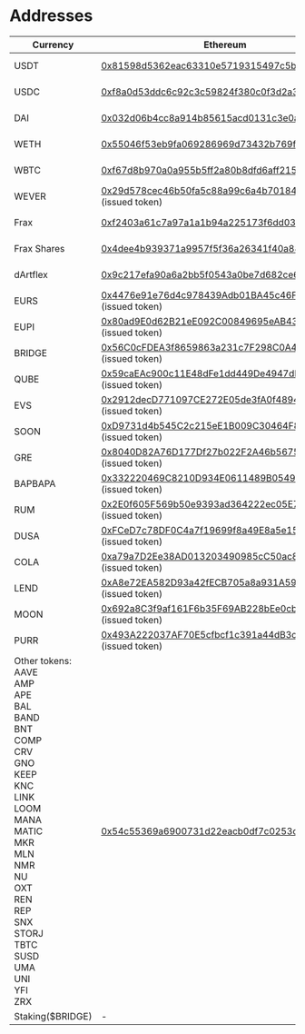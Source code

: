 # Addresses

| Currency                                                                                                                                                                                                                                    | Ethereum                                                                                                                                                                                                                                     | Everscale                                                                                                                                                             | Fantom                                                                                                                                                                                                                                     | BSC                                                                                                                                                                                                                                        | Polygon                                                                                                                                                                                                                                            | Avalanche                                                                                                                                                                                                                                    | Milkomeda                                                                                                                                                                                                                                                                                                      |
| ------------------------------------------------------------------------------------------------------------------------------------------------------------------------------------------------------------------------------------------- | -------------------------------------------------------------------------------------------------------------------------------------------------------------------------------------------------------------------------------------------- | --------------------------------------------------------------------------------------------------------------------------------------------------------------------- | ------------------------------------------------------------------------------------------------------------------------------------------------------------------------------------------------------------------------------------------ | ------------------------------------------------------------------------------------------------------------------------------------------------------------------------------------------------------------------------------------------ | -------------------------------------------------------------------------------------------------------------------------------------------------------------------------------------------------------------------------------------------------- | -------------------------------------------------------------------------------------------------------------------------------------------------------------------------------------------------------------------------------------------- | -------------------------------------------------------------------------------------------------------------------------------------------------------------------------------------------------------------------------------------------------------------------------------------------------------------- |
| USDT                                                                                                                                                                                                                                        | [0x81598d5362eac63310e5719315497c5b8980c579](https://etherscan.io/address/0x81598d5362eac63310e5719315497c5b8980c579)                                                                                                                        | \-                                                                                                                                                                    | [0xbE9811509181f98db54DF25353368c74153Ddf8c](https://ftmscan.com/address/0xbE9811509181f98db54DF25353368c74153Ddf8c)                                                                                                                       | [0x5d767d4e250b5c8640cb2bf7e7cd3acaeb7768e1](https://bscscan.com/address/0x5d767d4e250b5c8640cb2bf7e7cd3acaeb7768e1)                                                                                                                       | [0xd33492080f2d3a89ae500a3b3bc0e076713a3cbb](https://polygonscan.com/address/0xd33492080f2d3a89ae500a3b3bc0e076713a3cbb)                                                                                                                           | [](https://snowtrace.io/address/0xc7198437980c041c805a1edcba50c1ce5db95118)[0xc7198437980c041c805a1edcba50c1ce5db95118](https://snowtrace.io/address/0xc7198437980c041c805a1edcba50c1ce5db95118)<br>(issued token)                           | [0xbE9811509181f98db54DF25353368c74153Ddf8c](https://explorer-mainnet-cardano-evm.c1.milkomeda.com/address/0xbE9811509181f98db54DF25353368c74153Ddf8c/transactions)                                                                                                                                            |
| USDC                                                                                                                                                                                                                                        | [0xf8a0d53ddc6c92c3c59824f380c0f3d2a3cf521c](https://etherscan.io/address/0xf8a0d53ddc6c92c3c59824f380c0f3d2a3cf521c)                                                                                                                        | \-                                                                                                                                                                    | [0xb05a3640132642e6297980376129354ee21a9fc6](https://ftmscan.com/address/0xb05a3640132642e6297980376129354ee21a9fc6)                                                                                                                       | [0x65950dd2a3d8316c197bda1a353aed046035b1c9](https://bscscan.com/address/0x65950dd2a3d8316c197bda1a353aed046035b1c9)                                                                                                                       | [0xf504e9a7511f1af03f8e8c6800a05fb9d43481f2](https://polygonscan.com/address/0xf504e9a7511f1af03f8e8c6800a05fb9d43481f2)                                                                                                                           | [](https://snowtrace.io/address/0xa7d7079b0fead91f3e65f86e8915cb59c1a4c664)[0xa7d7079b0fead91f3e65f86e8915cb59c1a4c664](https://snowtrace.io/address/0xa7d7079b0fead91f3e65f86e8915cb59c1a4c664)<br>(issued token)                           | [0x83F5d0e3D80BEE5be971AA3DCdA8a31efEf34F38](https://explorer-mainnet-cardano-evm.c1.milkomeda.com/address/0x83F5d0e3D80BEE5be971AA3DCdA8a31efEf34F38/transactions)                                                                                                                                            |
| DAI                                                                                                                                                                                                                                         | [0x032d06b4cc8a914b85615acd0131c3e0a7330968](https://etherscan.io/address/0x032d06b4cc8a914b85615acd0131c3e0a7330968)                                                                                                                        | \-                                                                                                                                                                    | [0x334d7e33f3b0ac04309b17ca56bcb0f0fa3d0efd](https://ftmscan.com/address/0x334d7e33f3b0ac04309b17ca56bcb0f0fa3d0efd)                                                                                                                       | [0xad4c25634e3818d674ddc07b98135ed6db7ef307](https://bscscan.com/address/0xad4c25634e3818d674ddc07b98135ed6db7ef307)                                                                                                                       | [0xced734f47613e2484fd9ee6f76afcb866bc4d6fa](https://polygonscan.com/address/0xced734f47613e2484fd9ee6f76afcb866bc4d6fa)                                                                                                                           | [](https://snowtrace.io/address/0xd586e7f844cea2f87f50152665bcbc2c279d8d70)[0xd586e7f844cea2f87f50152665bcbc2c279d8d70](https://snowtrace.io/address/0xd586e7f844cea2f87f50152665bcbc2c279d8d70)<br>(issued token)                           | [0x4ED05b3272a42351377B15d29715D0D28031E0B0](https://explorer-mainnet-cardano-evm.c1.milkomeda.com/address/0x4ED05b3272a42351377B15d29715D0D28031E0B0/transactions)                                                                                                                                            |
| WETH                                                                                                                                                                                                                                        | [0x55046f53eb9fa069286969d73432b769f068e1fc](https://etherscan.io/address/0x55046f53eb9fa069286969d73432b769f068e1fc)                                                                                                                        | \-                                                                                                                                                                    | [0x5115cd7e0dd0886c11e28e54ad2422f61544f314](https://ftmscan.com/address/0x5115cd7e0dd0886c11e28e54ad2422f61544f314)                                                                                                                       | [0x5b1e3e9f24455debd6f3a0c4b8bc6b46ca57f68c](https://bscscan.com/address/0x5b1e3e9f24455debd6f3a0c4b8bc6b46ca57f68c)                                                                                                                       | [0x356b37e007564fd37b957f946a246871bf827ea2](https://polygonscan.com/address/0x356b37e007564fd37b957f946a246871bf827ea2)                                                                                                                           | [](https://snowtrace.io/address/0x49d5c2bdffac6ce2bfdb6640f4f80f226bc10bab)[0x49d5c2bdffac6ce2bfdb6640f4f80f226bc10bab](https://snowtrace.io/address/0x49d5c2bdffac6ce2bfdb6640f4f80f226bc10bab)<br>(issued token)                           | [0xbD2B48F3BD7c6340A797b4d2Ca62a939819FC208](https://explorer-mainnet-cardano-evm.c1.milkomeda.com/address/0xbD2B48F3BD7c6340A797b4d2Ca62a939819FC208/transactions)                                                                                                                                            |
| WBTC                                                                                                                                                                                                                                        | [0xf67d8b970a0a955b5ff2a80b8dfd6aff21567633](https://etherscan.io/address/0xf67d8b970a0a955b5ff2a80b8dfd6aff21567633)                                                                                                                        | \-                                                                                                                                                                    | [0x8f9d8cfd0b018b1939bb24e2ce48a9e4040fb68a](https://ftmscan.com/address/0x8f9d8cfd0b018b1939bb24e2ce48a9e4040fb68a)                                                                                                                       | [0x0cc7096480e78409aec14795a96efeaf3e0b4b38](https://bscscan.com/address/0x0cc7096480e78409aec14795a96efeaf3e0b4b38)                                                                                                                       | [0x1fa28c9cb44d2853afd0d932c3805221fab95a8b](https://polygonscan.com/address/0x1fa28c9cb44d2853afd0d932c3805221fab95a8b)                                                                                                                           | [](https://snowtrace.io/address/0x50b7545627a5162f82a992c33b87adc75187b218)[0x50b7545627a5162f82a992c33b87adc75187b218](https://snowtrace.io/address/0x50b7545627a5162f82a992c33b87adc75187b218)<br>(issued token)                           | [0xf9aE0A31eC660A20b3dCDBCa20dFb5EF5a83BaF0](https://explorer-mainnet-cardano-evm.c1.milkomeda.com/address/0xf9aE0A31eC660A20b3dCDBCa20dFb5EF5a83BaF0/transactions)                                                                                                                                            |
| WEVER                                                                                                                                                                                                                                       | [](https://etherscan.io/address/0x29d578cec46b50fa5c88a99c6a4b70184c062953#tokentxns)[0x29d578cec46b50fa5c88a99c6a4b70184c062953](https://etherscan.io/address/0x29d578cec46b50fa5c88a99c6a4b70184c062953#tokentxns)<br>(issued token)       | \-                                                                                                                                                                    | [](https://ftmscan.com/address/0x1ffEFD8036409Cb6d652bd610DE465933b226917)[0x1ffEFD8036409Cb6d652bd610DE465933b226917](https://ftmscan.com/address/0x1ffEFD8036409Cb6d652bd610DE465933b226917)<br>(issued token)                           | [](https://bscscan.com/address/0x1ffEFD8036409Cb6d652bd610DE465933b226917)[0x1ffEFD8036409Cb6d652bd610DE465933b226917](https://bscscan.com/address/0x1ffEFD8036409Cb6d652bd610DE465933b226917)<br>(issued token)                           | [](https://polygonscan.com/address/0x1ffefd8036409cb6d652bd610de465933b226917)[0x1ffEFD8036409Cb6d652bd610DE465933b226917](https://polygonscan.com/address/0x1ffefd8036409cb6d652bd610de465933b226917)<br>(issued token)                           | [](https://snowtrace.io/address/0x1ffefd8036409cb6d652bd610de465933b226917)[0x1ffEFD8036409Cb6d652bd610DE465933b226917](https://snowtrace.io/address/0x1ffefd8036409cb6d652bd610de465933b226917)<br>(issued token)                           | [](https://explorer-mainnet-cardano-evm.c1.milkomeda.com/address/0x1ffEFD8036409Cb6d652bd610DE465933b226917/transactions)[0x1ffEFD8036409Cb6d652bd610DE465933b226917](https://explorer-mainnet-cardano-evm.c1.milkomeda.com/address/0x1ffEFD8036409Cb6d652bd610DE465933b226917/transactions)<br>(issued token) |
| Frax                                                                                                                                                                                                                                        | [0xf2403a61c7a97a1a1b94a225173f6dd03614b907](https://etherscan.io/address/0xf2403a61c7a97a1a1b94a225173f6dd03614b907)                                                                                                                        | \-                                                                                                                                                                    | [](https://ftmscan.com/address/0xEEE442D5e0293Fd5241C5daD0f9C8019D33b8538)[0xEEE442D5e0293Fd5241C5daD0f9C8019D33b8538](https://ftmscan.com/address/0xEEE442D5e0293Fd5241C5daD0f9C8019D33b8538)<br>(issued token)                           | [](https://bscscan.com/address/0xEEE442D5e0293Fd5241C5daD0f9C8019D33b8538)[0xEEE442D5e0293Fd5241C5daD0f9C8019D33b8538](https://bscscan.com/address/0xEEE442D5e0293Fd5241C5daD0f9C8019D33b8538)<br>(issued token)                           | [](https://polygonscan.com/address/0xEEE442D5e0293Fd5241C5daD0f9C8019D33b8538)[0xEEE442D5e0293Fd5241C5daD0f9C8019D33b8538](https://polygonscan.com/address/0xEEE442D5e0293Fd5241C5daD0f9C8019D33b8538)<br>(issued token)                           | [](https://snowtrace.io/address/0xEEE442D5e0293Fd5241C5daD0f9C8019D33b8538)[0xEEE442D5e0293Fd5241C5daD0f9C8019D33b8538](https://snowtrace.io/address/0xEEE442D5e0293Fd5241C5daD0f9C8019D33b8538)<br>(issued token)                           | [](https://explorer-mainnet-cardano-evm.c1.milkomeda.com/address/0xEEE442D5e0293Fd5241C5daD0f9C8019D33b8538)[0xEEE442D5e0293Fd5241C5daD0f9C8019D33b8538](https://explorer-mainnet-cardano-evm.c1.milkomeda.com/address/0xEEE442D5e0293Fd5241C5daD0f9C8019D33b8538)<br>(issued token)                           |
| Frax Shares                                                                                                                                                                                                                                 | [0x4dee4b939371a9957f5f36a26341f40a88eed0cc](https://etherscan.io/address/0x4dee4b939371a9957f5f36a26341f40a88eed0cc)                                                                                                                        | \-                                                                                                                                                                    | [](https://ftmscan.com/address/0xA03Fc1db6eA8F8fB14940a4f478ad10B9caEced5)[0xA03Fc1db6eA8F8fB14940a4f478ad10B9caEced5](https://ftmscan.com/address/0xA03Fc1db6eA8F8fB14940a4f478ad10B9caEced5)<br>(issued token)                           | [](https://bscscan.com/address/0xA03Fc1db6eA8F8fB14940a4f478ad10B9caEced5)[0xA03Fc1db6eA8F8fB14940a4f478ad10B9caEced5](https://bscscan.com/address/0xA03Fc1db6eA8F8fB14940a4f478ad10B9caEced5)<br>(issued token)                           | [](https://polygonscan.com/address/0xA03Fc1db6eA8F8fB14940a4f478ad10B9caEced5)[0xA03Fc1db6eA8F8fB14940a4f478ad10B9caEced5](https://polygonscan.com/address/0xA03Fc1db6eA8F8fB14940a4f478ad10B9caEced5)<br>(issued token)                           | [](https://snowtrace.io/address/0xA03Fc1db6eA8F8fB14940a4f478ad10B9caEced5)[0xA03Fc1db6eA8F8fB14940a4f478ad10B9caEced5](https://snowtrace.io/address/0xA03Fc1db6eA8F8fB14940a4f478ad10B9caEced5)<br>(issued token)                           | [](https://explorer-mainnet-cardano-evm.c1.milkomeda.com/address/0xA03Fc1db6eA8F8fB14940a4f478ad10B9caEced5)[0xA03Fc1db6eA8F8fB14940a4f478ad10B9caEced5](https://explorer-mainnet-cardano-evm.c1.milkomeda.com/address/0xA03Fc1db6eA8F8fB14940a4f478ad10B9caEced5)<br>(issued token)                           |
| dArtflex                                                                                                                                                                                                                                    | [0x9c217efa90a6a2bb5f0543a0be7d682ce6cf5275](https://etherscan.io/address/0x9c217efa90a6a2bb5f0543a0be7d682ce6cf5275)                                                                                                                        | [0:36122a25a11e8772dc5d94f5f6a653d4661f6e474bc85cb275aece185acd62a4](https://everscan.io/accounts/0:36122a25a11e8772dc5d94f5f6a653d4661f6e474bc85cb275aece185acd62a4) | [](https://ftmscan.com/address/0x64Fb3696D9fDB27C9e4B8390e1AeE4Df93f78862)[0x64Fb3696D9fDB27C9e4B8390e1AeE4Df93f78862](https://ftmscan.com/address/0x64Fb3696D9fDB27C9e4B8390e1AeE4Df93f78862)<br>(issued token)                           | [](https://bscscan.com/address/0x64Fb3696D9fDB27C9e4B8390e1AeE4Df93f78862)[0x64Fb3696D9fDB27C9e4B8390e1AeE4Df93f78862](https://bscscan.com/address/0x64Fb3696D9fDB27C9e4B8390e1AeE4Df93f78862)<br>(issued token)                           | [](https://polygonscan.com/address/0x64Fb3696D9fDB27C9e4B8390e1AeE4Df93f78862)[0x64Fb3696D9fDB27C9e4B8390e1AeE4Df93f78862](https://polygonscan.com/address/0x64Fb3696D9fDB27C9e4B8390e1AeE4Df93f78862)<br>(issued token)                           | [](https://snowtrace.io/address/0x64Fb3696D9fDB27C9e4B8390e1AeE4Df93f78862)[0x64Fb3696D9fDB27C9e4B8390e1AeE4Df93f78862](https://snowtrace.io/address/0x64Fb3696D9fDB27C9e4B8390e1AeE4Df93f78862)<br>(issued token)                           | [](https://explorer-mainnet-cardano-evm.c1.milkomeda.com/address/0x64Fb3696D9fDB27C9e4B8390e1AeE4Df93f78862)[0x64Fb3696D9fDB27C9e4B8390e1AeE4Df93f78862](https://explorer-mainnet-cardano-evm.c1.milkomeda.com/address/0x64Fb3696D9fDB27C9e4B8390e1AeE4Df93f78862)<br>(issued token)                           |
| EURS                                                                                                                                                                                                                                        | [](https://etherscan.io/address/0x4476e91e76d4c978439Adb01BA45c46F7e0231f9)[0x4476e91e76d4c978439Adb01BA45c46F7e0231f9](https://etherscan.io/address/0x4476e91e76d4c978439Adb01BA45c46F7e0231f9)<br>(issued token)                           | \-                                                                                                                                                                    | [](https://ftmscan.com/address/0x4476e91e76d4c978439Adb01BA45c46F7e0231f9)[0x4476e91e76d4c978439Adb01BA45c46F7e0231f9](https://ftmscan.com/address/0x4476e91e76d4c978439Adb01BA45c46F7e0231f9)<br>(issued token)                           | [](https://bscscan.com/address/0x4476e91e76d4c978439Adb01BA45c46F7e0231f9)[0x4476e91e76d4c978439Adb01BA45c46F7e0231f9](https://bscscan.com/address/0x4476e91e76d4c978439Adb01BA45c46F7e0231f9)<br>(issued token)                           | [](https://polygonscan.com/address/0x4476e91e76d4c978439Adb01BA45c46F7e0231f9)[0x4476e91e76d4c978439Adb01BA45c46F7e0231f9](https://polygonscan.com/address/0x4476e91e76d4c978439Adb01BA45c46F7e0231f9)<br>(issued token)                           | [](https://snowtrace.io/address/0x4476e91e76d4c978439Adb01BA45c46F7e0231f9)[0x4476e91e76d4c978439Adb01BA45c46F7e0231f9](https://snowtrace.io/address/0x4476e91e76d4c978439Adb01BA45c46F7e0231f9)<br>(issued token)                           | [](https://explorer-mainnet-cardano-evm.c1.milkomeda.com/address/0x4476e91e76d4c978439Adb01BA45c46F7e0231f9)[0x4476e91e76d4c978439Adb01BA45c46F7e0231f9](https://explorer-mainnet-cardano-evm.c1.milkomeda.com/address/0x4476e91e76d4c978439Adb01BA45c46F7e0231f9)<br>(issued token)                           |
| EUPI                                                                                                                                                                                                                                        | [](https://etherscan.io/address/0x80ad9E0d62B21eE092C00849695eAB43E967b06f)[0x80ad9E0d62B21eE092C00849695eAB43E967b06f](https://etherscan.io/address/0x80ad9E0d62B21eE092C00849695eAB43E967b06f)<br>(issued token)                           | [0:36122a25a11e8772dc5d94f5f6a653d4661f6e474bc85cb275aece185acd62a4](https://everscan.io/accounts/0:36122a25a11e8772dc5d94f5f6a653d4661f6e474bc85cb275aece185acd62a4) | [](https://ftmscan.com/address/0x80ad9E0d62B21eE092C00849695eAB43E967b06f)[0x80ad9E0d62B21eE092C00849695eAB43E967b06f](https://ftmscan.com/address/0x80ad9E0d62B21eE092C00849695eAB43E967b06f)<br>(issued token)                           | [](https://bscscan.com/address/0x80ad9E0d62B21eE092C00849695eAB43E967b06f)[0x80ad9E0d62B21eE092C00849695eAB43E967b06f](https://bscscan.com/address/0x80ad9E0d62B21eE092C00849695eAB43E967b06f)<br>(issued token)                           | [](https://polygonscan.com/address/0x80ad9E0d62B21eE092C00849695eAB43E967b06f)[0x80ad9E0d62B21eE092C00849695eAB43E967b06f](https://polygonscan.com/address/0x80ad9E0d62B21eE092C00849695eAB43E967b06f)<br>(issued token)                           | [](https://snowtrace.io/address/0x80ad9E0d62B21eE092C00849695eAB43E967b06f)[0x80ad9E0d62B21eE092C00849695eAB43E967b06f](https://snowtrace.io/address/0x80ad9E0d62B21eE092C00849695eAB43E967b06f)<br>(issued token)                           | [](https://explorer-mainnet-cardano-evm.c1.milkomeda.com/address/0x80ad9E0d62B21eE092C00849695eAB43E967b06f)[0x80ad9E0d62B21eE092C00849695eAB43E967b06f](https://explorer-mainnet-cardano-evm.c1.milkomeda.com/address/0x80ad9E0d62B21eE092C00849695eAB43E967b06f)<br>(issued token)                           |
| BRIDGE                                                                                                                                                                                                                                      | [](https://etherscan.io/address/0x56C0cFDEA3f8659863a231c7F298C0A48038F6d2)[0x56C0cFDEA3f8659863a231c7F298C0A48038F6d2](https://etherscan.io/address/0x56C0cFDEA3f8659863a231c7F298C0A48038F6d2)<br>(issued token)                           | [0:36122a25a11e8772dc5d94f5f6a653d4661f6e474bc85cb275aece185acd62a4](https://everscan.io/accounts/0:36122a25a11e8772dc5d94f5f6a653d4661f6e474bc85cb275aece185acd62a4) | [](https://ftmscan.com/address/0x56C0cFDEA3f8659863a231c7F298C0A48038F6d2)[0x56C0cFDEA3f8659863a231c7F298C0A48038F6d2](https://ftmscan.com/address/0x56C0cFDEA3f8659863a231c7F298C0A48038F6d2)<br>(issued token)                           | [](https://bscscan.com/address/0x56C0cFDEA3f8659863a231c7F298C0A48038F6d2)[0x56C0cFDEA3f8659863a231c7F298C0A48038F6d2](https://bscscan.com/address/0x56C0cFDEA3f8659863a231c7F298C0A48038F6d2)<br>(issued token)                           | [](https://polygonscan.com/address/0x56C0cFDEA3f8659863a231c7F298C0A48038F6d2)[0x56C0cFDEA3f8659863a231c7F298C0A48038F6d2](https://polygonscan.com/address/0x56C0cFDEA3f8659863a231c7F298C0A48038F6d2)<br>(issued token)                           | [](https://snowtrace.io/address/0x56C0cFDEA3f8659863a231c7F298C0A48038F6d2)[0x56C0cFDEA3f8659863a231c7F298C0A48038F6d2](https://snowtrace.io/address/0x56C0cFDEA3f8659863a231c7F298C0A48038F6d2)<br>(issued token)                           | [](https://explorer-mainnet-cardano-evm.c1.milkomeda.com/address/0x56C0cFDEA3f8659863a231c7F298C0A48038F6d2)[0x56C0cFDEA3f8659863a231c7F298C0A48038F6d2](https://explorer-mainnet-cardano-evm.c1.milkomeda.com/address/0x56C0cFDEA3f8659863a231c7F298C0A48038F6d2)<br>(issued token)                           |
| QUBE                                                                                                                                                                                                                                        | [](https://etherscan.io/address/0x59caEAc900c11E48dFe1dd449De4947dEa2F9d28)[0x59caEAc900c11E48dFe1dd449De4947dEa2F9d28](https://etherscan.io/address/0x59caEAc900c11E48dFe1dd449De4947dEa2F9d28)<br>(issued token)                           | [0:36122a25a11e8772dc5d94f5f6a653d4661f6e474bc85cb275aece185acd62a4](https://everscan.io/accounts/0:36122a25a11e8772dc5d94f5f6a653d4661f6e474bc85cb275aece185acd62a4) | [](https://ftmscan.com/address/0x59caEAc900c11E48dFe1dd449De4947dEa2F9d28)[0x59caEAc900c11E48dFe1dd449De4947dEa2F9d28](https://ftmscan.com/address/0x59caEAc900c11E48dFe1dd449De4947dEa2F9d28)<br>(issued token)                           | [](https://bscscan.com/address/0x59caEAc900c11E48dFe1dd449De4947dEa2F9d28)[0x59caEAc900c11E48dFe1dd449De4947dEa2F9d28](https://bscscan.com/address/0x59caEAc900c11E48dFe1dd449De4947dEa2F9d28)<br>(issued token)                           | [](https://polygonscan.com/address/0x59caEAc900c11E48dFe1dd449De4947dEa2F9d28)[0x59caEAc900c11E48dFe1dd449De4947dEa2F9d28](https://polygonscan.com/address/0x59caEAc900c11E48dFe1dd449De4947dEa2F9d28)<br>(issued token)                           | [](https://snowtrace.io/address/0x59caEAc900c11E48dFe1dd449De4947dEa2F9d28)[0x59caEAc900c11E48dFe1dd449De4947dEa2F9d28](https://snowtrace.io/address/0x59caEAc900c11E48dFe1dd449De4947dEa2F9d28)<br>(issued token)                           | [](https://explorer-mainnet-cardano-evm.c1.milkomeda.com/address/0x59caEAc900c11E48dFe1dd449De4947dEa2F9d28)[0x59caEAc900c11E48dFe1dd449De4947dEa2F9d28](https://explorer-mainnet-cardano-evm.c1.milkomeda.com/address/0x59caEAc900c11E48dFe1dd449De4947dEa2F9d28)<br>(issued token)                           |
| EVS                                                                                                                                                                                                                                         | [](https://etherscan.io/address/0x2912decD771097CE272E05de3fA0f48944C4A0E2)[0x2912decD771097CE272E05de3fA0f48944C4A0E2](https://etherscan.io/address/0x2912decD771097CE272E05de3fA0f48944C4A0E2)<br>(issued token)                           | [0:36122a25a11e8772dc5d94f5f6a653d4661f6e474bc85cb275aece185acd62a4](https://everscan.io/accounts/0:36122a25a11e8772dc5d94f5f6a653d4661f6e474bc85cb275aece185acd62a4) | [](https://ftmscan.com/address/0x2912decD771097CE272E05de3fA0f48944C4A0E2)[0x2912decD771097CE272E05de3fA0f48944C4A0E2](https://ftmscan.com/address/0x2912decD771097CE272E05de3fA0f48944C4A0E2)<br>(issued token)                           | [](https://bscscan.com/address/0x2912decD771097CE272E05de3fA0f48944C4A0E2)[0x2912decD771097CE272E05de3fA0f48944C4A0E2](https://bscscan.com/address/0x2912decD771097CE272E05de3fA0f48944C4A0E2)<br>(issued token)                           | [](https://polygonscan.com/address/0x2912decD771097CE272E05de3fA0f48944C4A0E2)[0x2912decD771097CE272E05de3fA0f48944C4A0E2](https://polygonscan.com/address/0x2912decD771097CE272E05de3fA0f48944C4A0E2)<br>(issued token)                           | [](https://snowtrace.io/address/0x2912decD771097CE272E05de3fA0f48944C4A0E2)[0x2912decD771097CE272E05de3fA0f48944C4A0E2](https://snowtrace.io/address/0x2912decD771097CE272E05de3fA0f48944C4A0E2)<br>(issued token)                           | [](https://explorer-mainnet-cardano-evm.c1.milkomeda.com/address/0x2912decD771097CE272E05de3fA0f48944C4A0E2)[0x2912decD771097CE272E05de3fA0f48944C4A0E2](https://explorer-mainnet-cardano-evm.c1.milkomeda.com/address/0x2912decD771097CE272E05de3fA0f48944C4A0E2)<br>(issued token)                           |
| SOON                                                                                                                                                                                                                                        | [](https://etherscan.io/address/0xD9731d4b545C2c215eE1B009C30464F85479862a)[0xD9731d4b545C2c215eE1B009C30464F85479862a](https://etherscan.io/address/0xD9731d4b545C2c215eE1B009C30464F85479862a)<br>(issued token)                           | [0:36122a25a11e8772dc5d94f5f6a653d4661f6e474bc85cb275aece185acd62a4](https://everscan.io/accounts/0:36122a25a11e8772dc5d94f5f6a653d4661f6e474bc85cb275aece185acd62a4) | [](https://ftmscan.com/address/0xD9731d4b545C2c215eE1B009C30464F85479862a)[0xD9731d4b545C2c215eE1B009C30464F85479862a](https://ftmscan.com/address/0xD9731d4b545C2c215eE1B009C30464F85479862a)<br>(issued token)                           | [](https://bscscan.com/address/0xD9731d4b545C2c215eE1B009C30464F85479862a)[0xD9731d4b545C2c215eE1B009C30464F85479862a](https://bscscan.com/address/0xD9731d4b545C2c215eE1B009C30464F85479862a)<br>(issued token)                           | [](https://polygonscan.com/address/0xD9731d4b545C2c215eE1B009C30464F85479862a)[0xD9731d4b545C2c215eE1B009C30464F85479862a](https://polygonscan.com/address/0xD9731d4b545C2c215eE1B009C30464F85479862a)<br>(issued token)                           | [](https://snowtrace.io/address/0xD9731d4b545C2c215eE1B009C30464F85479862a)[0xD9731d4b545C2c215eE1B009C30464F85479862a](https://snowtrace.io/address/0xD9731d4b545C2c215eE1B009C30464F85479862a)<br>(issued token)                           | [](https://explorer-mainnet-cardano-evm.c1.milkomeda.com/address/0xD9731d4b545C2c215eE1B009C30464F85479862a)[0xD9731d4b545C2c215eE1B009C30464F85479862a](https://explorer-mainnet-cardano-evm.c1.milkomeda.com/address/0xD9731d4b545C2c215eE1B009C30464F85479862a)<br>(issued token)                           |
| GRE                                                                                                                                                                                                                                         | [](https://etherscan.io/address/0x8040D82A76D177Df27b022F2A46b567531CB1F5D)[0x8040D82A76D177Df27b022F2A46b567531CB1F5D](https://etherscan.io/address/0x8040D82A76D177Df27b022F2A46b567531CB1F5D)<br>(issued token)                           | [0:36122a25a11e8772dc5d94f5f6a653d4661f6e474bc85cb275aece185acd62a4](https://everscan.io/accounts/0:36122a25a11e8772dc5d94f5f6a653d4661f6e474bc85cb275aece185acd62a4) | [](https://ftmscan.com/address/0x8040D82A76D177Df27b022F2A46b567531CB1F5D)[0x8040D82A76D177Df27b022F2A46b567531CB1F5D](https://ftmscan.com/address/0x8040D82A76D177Df27b022F2A46b567531CB1F5D)<br>(issued token)                           | [](https://bscscan.com/address/0x8040D82A76D177Df27b022F2A46b567531CB1F5D)[0x8040D82A76D177Df27b022F2A46b567531CB1F5D](https://bscscan.com/address/0x8040D82A76D177Df27b022F2A46b567531CB1F5D)<br>(issued token)                           | [](https://polygonscan.com/address/0x8040D82A76D177Df27b022F2A46b567531CB1F5D)[0x8040D82A76D177Df27b022F2A46b567531CB1F5D](https://polygonscan.com/address/0x8040D82A76D177Df27b022F2A46b567531CB1F5D)<br>(issued token)                           | [](https://snowtrace.io/address/0x8040D82A76D177Df27b022F2A46b567531CB1F5D)[0x8040D82A76D177Df27b022F2A46b567531CB1F5D](https://snowtrace.io/address/0x8040D82A76D177Df27b022F2A46b567531CB1F5D)<br>(issued token)                           | [](https://explorer-mainnet-cardano-evm.c1.milkomeda.com/address/0x8040D82A76D177Df27b022F2A46b567531CB1F5D)[0x8040D82A76D177Df27b022F2A46b567531CB1F5D](https://explorer-mainnet-cardano-evm.c1.milkomeda.com/address/0x8040D82A76D177Df27b022F2A46b567531CB1F5D)<br>(issued token)                           |
| BAPBAPA                                                                                                                                                                                                                                     | [](https://etherscan.io/address/0x332220469C8210D934E0611489B0549e5C5dC9B7)[0x332220469C8210D934E0611489B0549e5C5dC9B7](https://etherscan.io/address/0x332220469C8210D934E0611489B0549e5C5dC9B7)<br>(issued token)                           | [0:36122a25a11e8772dc5d94f5f6a653d4661f6e474bc85cb275aece185acd62a4](https://everscan.io/accounts/0:36122a25a11e8772dc5d94f5f6a653d4661f6e474bc85cb275aece185acd62a4) | [](https://ftmscan.com/address/0x332220469C8210D934E0611489B0549e5C5dC9B7)[0x332220469C8210D934E0611489B0549e5C5dC9B7](https://ftmscan.com/address/0x332220469C8210D934E0611489B0549e5C5dC9B7)<br>(issued token)                           | [](https://bscscan.com/address/0x332220469C8210D934E0611489B0549e5C5dC9B7)[0x332220469C8210D934E0611489B0549e5C5dC9B7](https://bscscan.com/address/0x332220469C8210D934E0611489B0549e5C5dC9B7)<br>(issued token)                           | [](https://polygonscan.com/address/0x332220469C8210D934E0611489B0549e5C5dC9B7)[0x332220469C8210D934E0611489B0549e5C5dC9B7](https://polygonscan.com/address/0x332220469C8210D934E0611489B0549e5C5dC9B7)<br>(issued token)                           | [](https://snowtrace.io/address/0x332220469C8210D934E0611489B0549e5C5dC9B7)[0x332220469C8210D934E0611489B0549e5C5dC9B7](https://snowtrace.io/address/0x332220469C8210D934E0611489B0549e5C5dC9B7)<br>(issued token)                           | [](https://explorer-mainnet-cardano-evm.c1.milkomeda.com/address/0x332220469C8210D934E0611489B0549e5C5dC9B7)[0x332220469C8210D934E0611489B0549e5C5dC9B7](https://explorer-mainnet-cardano-evm.c1.milkomeda.com/address/0x332220469C8210D934E0611489B0549e5C5dC9B7)<br>(issued token)                           |
| RUM                                                                                                                                                                                                                                         | [](https://etherscan.io/address/0x2E0f605F569b50e9393ad364222ec05E7a0ad119)[0x2E0f605F569b50e9393ad364222ec05E7a0ad119](https://etherscan.io/address/0x2E0f605F569b50e9393ad364222ec05E7a0ad119)<br>(issued token)                           | [0:36122a25a11e8772dc5d94f5f6a653d4661f6e474bc85cb275aece185acd62a4](https://everscan.io/accounts/0:36122a25a11e8772dc5d94f5f6a653d4661f6e474bc85cb275aece185acd62a4) | [](https://ftmscan.com/address/0x2E0f605F569b50e9393ad364222ec05E7a0ad119)[0x2E0f605F569b50e9393ad364222ec05E7a0ad119](https://ftmscan.com/address/0x2E0f605F569b50e9393ad364222ec05E7a0ad119)<br>(issued token)                           | [](https://bscscan.com/address/0x2E0f605F569b50e9393ad364222ec05E7a0ad119)[0x2E0f605F569b50e9393ad364222ec05E7a0ad119](https://bscscan.com/address/0x2E0f605F569b50e9393ad364222ec05E7a0ad119)<br>(issued token)                           | [](https://polygonscan.com/address/0x2E0f605F569b50e9393ad364222ec05E7a0ad119)[0x2E0f605F569b50e9393ad364222ec05E7a0ad119](https://polygonscan.com/address/0x2E0f605F569b50e9393ad364222ec05E7a0ad119)<br>(issued token)                           | [](https://snowtrace.io/address/0x2E0f605F569b50e9393ad364222ec05E7a0ad119)[0x2E0f605F569b50e9393ad364222ec05E7a0ad119](https://snowtrace.io/address/0x2E0f605F569b50e9393ad364222ec05E7a0ad119)<br>(issued token)                           | [](https://explorer-mainnet-cardano-evm.c1.milkomeda.com/address/0x2E0f605F569b50e9393ad364222ec05E7a0ad119)[0x2E0f605F569b50e9393ad364222ec05E7a0ad119](https://explorer-mainnet-cardano-evm.c1.milkomeda.com/address/0x2E0f605F569b50e9393ad364222ec05E7a0ad119)<br>(issued token)                           |
| DUSA                                                                                                                                                                                                                                        | [](https://etherscan.io/address/0xFCeD7c78DF0C4a7f19699f8a49E8a5e15403670F)[0xFCeD7c78DF0C4a7f19699f8a49E8a5e15403670F](https://etherscan.io/address/0xFCeD7c78DF0C4a7f19699f8a49E8a5e15403670F)<br>(issued token)                           | [0:36122a25a11e8772dc5d94f5f6a653d4661f6e474bc85cb275aece185acd62a4](https://everscan.io/accounts/0:36122a25a11e8772dc5d94f5f6a653d4661f6e474bc85cb275aece185acd62a4) | [](https://ftmscan.com/address/0xFCeD7c78DF0C4a7f19699f8a49E8a5e15403670F)[0xFCeD7c78DF0C4a7f19699f8a49E8a5e15403670F](https://ftmscan.com/address/0xFCeD7c78DF0C4a7f19699f8a49E8a5e15403670F)<br>(issued token)                           | [](https://bscscan.com/address/0xFCeD7c78DF0C4a7f19699f8a49E8a5e15403670F)[0xFCeD7c78DF0C4a7f19699f8a49E8a5e15403670F](https://bscscan.com/address/0xFCeD7c78DF0C4a7f19699f8a49E8a5e15403670F)<br>(issued token)                           | [](https://polygonscan.com/address/0xFCeD7c78DF0C4a7f19699f8a49E8a5e15403670F)[0xFCeD7c78DF0C4a7f19699f8a49E8a5e15403670F](https://polygonscan.com/address/0xFCeD7c78DF0C4a7f19699f8a49E8a5e15403670F)<br>(issued token)                           | [](https://snowtrace.io/address/0xFCeD7c78DF0C4a7f19699f8a49E8a5e15403670F)[0xFCeD7c78DF0C4a7f19699f8a49E8a5e15403670F](https://snowtrace.io/address/0xFCeD7c78DF0C4a7f19699f8a49E8a5e15403670F)<br>(issued token)                           | [](https://explorer-mainnet-cardano-evm.c1.milkomeda.com/address/0xFCeD7c78DF0C4a7f19699f8a49E8a5e15403670F)[0xFCeD7c78DF0C4a7f19699f8a49E8a5e15403670F](https://explorer-mainnet-cardano-evm.c1.milkomeda.com/address/0xFCeD7c78DF0C4a7f19699f8a49E8a5e15403670F)<br>(issued token)                           |
| COLA                                                                                                                                                                                                                                        | [](https://etherscan.io/address/0xa79a7D2Ee38AD013203490985cC50ac8dc90EeE6/transactions)[0xa79a7D2Ee38AD013203490985cC50ac8dc90EeE6](https://etherscan.io/address/0xa79a7D2Ee38AD013203490985cC50ac8dc90EeE6/transactions)<br>(issued token) | [0:36122a25a11e8772dc5d94f5f6a653d4661f6e474bc85cb275aece185acd62a4](https://everscan.io/accounts/0:36122a25a11e8772dc5d94f5f6a653d4661f6e474bc85cb275aece185acd62a4) | [](https://ftmscan.com/address/0xa79a7D2Ee38AD013203490985cC50ac8dc90EeE6/transactions)[0xa79a7D2Ee38AD013203490985cC50ac8dc90EeE6](https://ftmscan.com/address/0xa79a7D2Ee38AD013203490985cC50ac8dc90EeE6/transactions)<br>(issued token) | [](https://bscscan.com/address/0xa79a7D2Ee38AD013203490985cC50ac8dc90EeE6/transactions)[0xa79a7D2Ee38AD013203490985cC50ac8dc90EeE6](https://bscscan.com/address/0xa79a7D2Ee38AD013203490985cC50ac8dc90EeE6/transactions)<br>(issued token) | [](https://polygonscan.com/address/0xa79a7D2Ee38AD013203490985cC50ac8dc90EeE6/transactions)[0xa79a7D2Ee38AD013203490985cC50ac8dc90EeE6](https://polygonscan.com/address/0xa79a7D2Ee38AD013203490985cC50ac8dc90EeE6/transactions)<br>(issued token) | [](https://snowtrace.io/address/0xa79a7D2Ee38AD013203490985cC50ac8dc90EeE6/transactions)[0xa79a7D2Ee38AD013203490985cC50ac8dc90EeE6](https://snowtrace.io/address/0xa79a7D2Ee38AD013203490985cC50ac8dc90EeE6/transactions)<br>(issued token) | [](https://explorer-mainnet-cardano-evm.c1.milkomeda.com/address/0xa79a7D2Ee38AD013203490985cC50ac8dc90EeE6/transactions)[0xa79a7D2Ee38AD013203490985cC50ac8dc90EeE6](https://explorer-mainnet-cardano-evm.c1.milkomeda.com/address/0xa79a7D2Ee38AD013203490985cC50ac8dc90EeE6/transactions)<br>(issued token) |
| LEND                                                                                                                                                                                                                                        | [](https://etherscan.io/address/0xA8e72EA582D93a42fECB705a8a931A59d8fec063/transactions)[0xA8e72EA582D93a42fECB705a8a931A59d8fec063](https://etherscan.io/address/0xA8e72EA582D93a42fECB705a8a931A59d8fec063/transactions)<br>(issued token) | [0:36122a25a11e8772dc5d94f5f6a653d4661f6e474bc85cb275aece185acd62a4](https://everscan.io/accounts/0:36122a25a11e8772dc5d94f5f6a653d4661f6e474bc85cb275aece185acd62a4) | [](https://ftmscan.com/address/0xA8e72EA582D93a42fECB705a8a931A59d8fec063/transactions)[0xA8e72EA582D93a42fECB705a8a931A59d8fec063](https://ftmscan.com/address/0xA8e72EA582D93a42fECB705a8a931A59d8fec063/transactions)<br>(issued token) | [](https://bscscan.com/address/0xA8e72EA582D93a42fECB705a8a931A59d8fec063/transactions)[0xA8e72EA582D93a42fECB705a8a931A59d8fec063](https://bscscan.com/address/0xA8e72EA582D93a42fECB705a8a931A59d8fec063/transactions)<br>(issued token) | [](https://polygonscan.com/address/0xA8e72EA582D93a42fECB705a8a931A59d8fec063/transactions)[0xA8e72EA582D93a42fECB705a8a931A59d8fec063](https://polygonscan.com/address/0xA8e72EA582D93a42fECB705a8a931A59d8fec063/transactions)<br>(issued token) | [](https://snowtrace.io/address/0xA8e72EA582D93a42fECB705a8a931A59d8fec063/transactions)[0xA8e72EA582D93a42fECB705a8a931A59d8fec063](https://snowtrace.io/address/0xA8e72EA582D93a42fECB705a8a931A59d8fec063/transactions)<br>(issued token) | [](https://explorer-mainnet-cardano-evm.c1.milkomeda.com/address/0xA8e72EA582D93a42fECB705a8a931A59d8fec063/transactions)[0xA8e72EA582D93a42fECB705a8a931A59d8fec063](https://explorer-mainnet-cardano-evm.c1.milkomeda.com/address/0xA8e72EA582D93a42fECB705a8a931A59d8fec063/transactions)<br>(issued token) |
| MOON                                                                                                                                                                                                                                        | [](https://etherscan.io/address/0x692a8C3f9af161F6b35F69AB228bEe0cba985386/transactions)[0x692a8C3f9af161F6b35F69AB228bEe0cba985386](https://etherscan.io/address/0x692a8C3f9af161F6b35F69AB228bEe0cba985386/transactions)<br>(issued token) | [0:36122a25a11e8772dc5d94f5f6a653d4661f6e474bc85cb275aece185acd62a4](https://everscan.io/accounts/0:36122a25a11e8772dc5d94f5f6a653d4661f6e474bc85cb275aece185acd62a4) | [](https://ftmscan.com/address/0x692a8C3f9af161F6b35F69AB228bEe0cba985386/transactions)[0x692a8C3f9af161F6b35F69AB228bEe0cba985386](https://ftmscan.com/address/0x692a8C3f9af161F6b35F69AB228bEe0cba985386/transactions)<br>(issued token) | [](https://bscscan.com/address/0x692a8C3f9af161F6b35F69AB228bEe0cba985386/transactions)[0x692a8C3f9af161F6b35F69AB228bEe0cba985386](https://bscscan.com/address/0x692a8C3f9af161F6b35F69AB228bEe0cba985386/transactions)<br>(issued token) | [](https://polygonscan.com/address/0x692a8C3f9af161F6b35F69AB228bEe0cba985386/transactions)[0x692a8C3f9af161F6b35F69AB228bEe0cba985386](https://polygonscan.com/address/0x692a8C3f9af161F6b35F69AB228bEe0cba985386/transactions)<br>(issued token) | [](https://snowtrace.io/address/0x692a8C3f9af161F6b35F69AB228bEe0cba985386/transactions)[0x692a8C3f9af161F6b35F69AB228bEe0cba985386](https://snowtrace.io/address/0x692a8C3f9af161F6b35F69AB228bEe0cba985386/transactions)<br>(issued token) | [](https://explorer-mainnet-cardano-evm.c1.milkomeda.com/address/0x692a8C3f9af161F6b35F69AB228bEe0cba985386/transactions)[0x692a8C3f9af161F6b35F69AB228bEe0cba985386](https://explorer-mainnet-cardano-evm.c1.milkomeda.com/address/0x692a8C3f9af161F6b35F69AB228bEe0cba985386/transactions)<br>(issued token) |
| PURR                                                                                                                                                                                                                                        | [](https://etherscan.io/address/0x493A222037AF70E5cfbcf1c391a44dB3c8C5624E/transactions)[0x493A222037AF70E5cfbcf1c391a44dB3c8C5624E](https://etherscan.io/address/0x493A222037AF70E5cfbcf1c391a44dB3c8C5624E/transactions)<br>(issued token) | [0:36122a25a11e8772dc5d94f5f6a653d4661f6e474bc85cb275aece185acd62a4](https://everscan.io/accounts/0:36122a25a11e8772dc5d94f5f6a653d4661f6e474bc85cb275aece185acd62a4) | [](https://ftmscan.com/address/0x493A222037AF70E5cfbcf1c391a44dB3c8C5624E/transactions)[0x493A222037AF70E5cfbcf1c391a44dB3c8C5624E](https://ftmscan.com/address/0x493A222037AF70E5cfbcf1c391a44dB3c8C5624E/transactions)<br>(issued token) | [](https://bscscan.com/address/0x493A222037AF70E5cfbcf1c391a44dB3c8C5624E/transactions)[0x493A222037AF70E5cfbcf1c391a44dB3c8C5624E](https://bscscan.com/address/0x493A222037AF70E5cfbcf1c391a44dB3c8C5624E/transactions)<br>(issued token) | [](https://polygonscan.com/address/0x493A222037AF70E5cfbcf1c391a44dB3c8C5624E/transactions)[0x493A222037AF70E5cfbcf1c391a44dB3c8C5624E](https://polygonscan.com/address/0x493A222037AF70E5cfbcf1c391a44dB3c8C5624E/transactions)<br>(issued token) | [](https://snowtrace.io/address/0x493A222037AF70E5cfbcf1c391a44dB3c8C5624E/transactions)[0x493A222037AF70E5cfbcf1c391a44dB3c8C5624E](https://snowtrace.io/address/0x493A222037AF70E5cfbcf1c391a44dB3c8C5624E/transactions)<br>(issued token) | [](https://explorer-mainnet-cardano-evm.c1.milkomeda.com/address/0x493A222037AF70E5cfbcf1c391a44dB3c8C5624E/transactions)[0x493A222037AF70E5cfbcf1c391a44dB3c8C5624E](https://explorer-mainnet-cardano-evm.c1.milkomeda.com/address/0x493A222037AF70E5cfbcf1c391a44dB3c8C5624E/transactions)<br>(issued token) |
| Other tokens:<br>AAVE<br>AMP<br>APE<br>BAL<br>BAND<br>BNT<br>COMP<br>CRV<br>GNO<br>KEEP<br>KNC<br>LINK<br>LOOM<br>MANA<br>MATIC<br>MKR<br>MLN<br>NMR<br>NU<br>OXT<br>REN<br>REP<br>SNX<br>STORJ<br>TBTC<br>SUSD<br>UMA<br>UNI<br>YFI<br>ZRX | [0x54c55369a6900731d22eacb0df7c0253cf19dfff](https://etherscan.io/address/0x54c55369a6900731d22eacb0df7c0253cf19dfff)                                                                                                                        | \-                                                                                                                                                                    | [0x54c55369a6900731d22eacb0df7c0253cf19dfff](https://ftmscan.com/address/0x54c55369a6900731d22eacb0df7c0253cf19dfff)                                                                                                                       | [0x54c55369a6900731d22eacb0df7c0253cf19dfff](https://bscscan.com/address/0x54c55369a6900731d22eacb0df7c0253cf19dfff)                                                                                                                       | [0x54c55369a6900731d22eacb0df7c0253cf19dfff](https://polygonscan.com/address/0x54c55369a6900731d22eacb0df7c0253cf19dfff)                                                                                                                           | [0x54c55369a6900731d22eacb0df7c0253cf19dfff](https://snowtrace.io/address/0x54c55369a6900731d22eacb0df7c0253cf19dfff)                                                                                                                        | [0x54c55369A6900731D22eACb0DF7C0253CF19dFff/transactions](https://explorer-mainnet-cardano-evm.c1.milkomeda.com/address/0x54c55369A6900731D22eACb0DF7C0253CF19dFff/transactions)                                                                                                                               |
| Staking($BRIDGE)                                                                                                                                                                                                                            | \-                                                                                                                                                                                                                                           | [0:ec6a2fd6c3732e494684d016f1addec1a1828b6b7ecfcd30b34e8e5ad2d421d0](https://everscan.io/accounts/0:ec6a2fd6c3732e494684d016f1addec1a1828b6b7ecfcd30b34e8e5ad2d421d0) | \-                                                                                                                                                                                                                                         | \-                                                                                                                                                                                                                                         | \-                                                                                                                                                                                                                                                 | \-                                                                                                                                                                                                                                           | \-                                                                                                                                                                                                                                                                                                             |